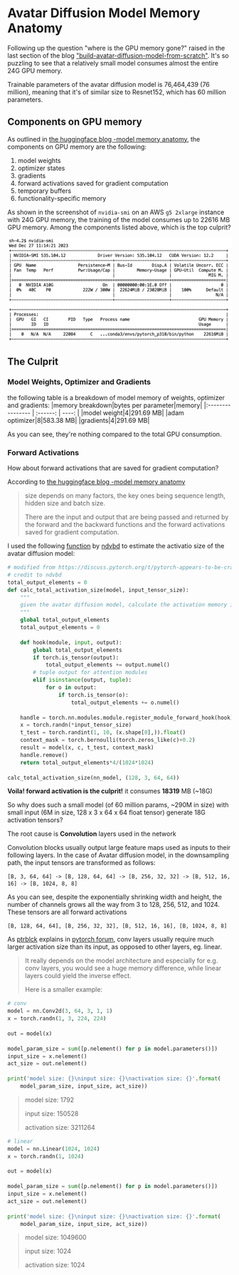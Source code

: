 # Avatar Diffusion Model Memory Anatomy
Following up the question "where is the GPU memory gone?" raised in the last section of the blog ["build-avatar-diffusion-model-from-scratch"](https://wuyangli.github.io/2024/01/01/build-avatar-diffusion-model-from-scratch). It's so puzzling to see that a relatively small model consumes almost the entire 24G GPU memory.

Trainable parameters of the avatar diffusion model is 76,464,439 (76 million), meaning that it's of similar size to Resnet152, which has 60 million parameters.

## Components on GPU memory
As outlined in [the huggingface blog -model memory anatomy](https://huggingface.co/docs/transformers/model_memory_anatomy), the components on GPU memory are the following: 
1. model weights
2. optimizer states
3. gradients
4. forward activations saved for gradient computation
5. temporary buffers
6. functionality-specific memory

As shown in the screenshot of `nvidia-smi` on an AWS `g5 2xlarge` instance with 24G GPU memory, the training of the model consumes up to 22616 MB GPU memory. Among the components listed above, which is the top culprit? 
<p align=center>
  <img src="/docs/assets/images/diffusion_models/figures/nvidia-smi-screenshot.png" alt="" width="600"/>
</p>

## The Culprit
### Model Weights, Optimizer and Gradients
the following table is a breakdown of model memory of weights, optimizer and gradients:
|memory breakdown|bytes per parameter|memory|
|:---------------- | :------: | ----: |
|model weight|4|291.69 MB|
|adam optimizer|8|583.38 MB|
|gradients|4|291.69 MB|

As you can see, they're nothing compared to the total GPU consumption. 
### Forward Activations
How about forward activations that are saved for gradient computation? 

According to [the huggingface blog -model memory anatomy](https://huggingface.co/docs/transformers/model_memory_anatomy)
>size depends on many factors, the key ones being sequence length, hidden size and batch size.
> 
>There are the input and output that are being passed and returned by the forward and the backward functions and the forward activations saved for gradient computation.

I used the following [function](https://discuss.pytorch.org/t/pytorch-appears-to-be-crashing-due-to-oom-prematurely/131039/13) by [ndvbd](https://discuss.pytorch.org/u/ndvbd/summary) to estimate the activatio size of the avatar diffusion model:
```python
# modified from https://discuss.pytorch.org/t/pytorch-appears-to-be-crashing-due-to-oom-prematurely/131039/13
# credit to ndvbd
total_output_elements = 0
def calc_total_activation_size(model, input_tensor_size):
    """
    given the avatar diffusion model, calculate the activation memory in MB 
    """
    global total_output_elements
    total_output_elements = 0

    def hook(module, input, output):
        global total_output_elements
        if torch.is_tensor(output):
            total_output_elements += output.numel()
        # tuple output for attention modules
        elif isinstance(output, tuple):
            for o in output:
                if torch.is_tensor(o):
                    total_output_elements += o.numel()
        
    handle = torch.nn.modules.module.register_module_forward_hook(hook)
    x = torch.randn(*input_tensor_size)
    t_test = torch.randint(1, 10, (x.shape[0],)).float()
    context_mask = torch.bernoulli(torch.zeros_like(c)+0.2)
    result = model(x, c, t_test, context_mask)
    handle.remove()
    return total_output_elements*4/(1024*1024)

calc_total_activation_size(nn_model, (128, 3, 64, 64))
```
**Voila! forward activation is the culprit!** it consumes **18319** MB (~18G)

So why does such a small model (of 60 million params, ~290M in size) with small input (6M in size, 128 x 3 x 64 x 64 float tensor) generate 18G activation tensors?

The root cause is **Convolution** layers used in the network

Convolution blocks usually output large feature maps used as inputs to their following layers.
In the case of Avatar diffusion model, in the downsampling path, the input tensors are transformed as follows:
```
[B, 3, 64, 64] -> [B, 128, 64, 64] -> [B, 256, 32, 32] -> [B, 512, 16, 16] -> [B, 1024, 8, 8]
```
As you can see, despite the exponentially shrinking width and height, the number of channels grows all the way from 3 to 128, 256, 512, and 1024. These tensors are all forward activations
```
[B, 128, 64, 64], [B, 256, 32, 32], [B, 512, 16, 16], [B, 1024, 8, 8]
```

As [ptrblck](https://discuss.pytorch.org/u/ptrblck/summary) explains in [pytorch forum](https://discuss.pytorch.org/t/pytorch-appears-to-be-crashing-due-to-oom-prematurely/131039/9), conv layers usually require much larger activation size than its input, as opposed to other layers, eg. linear. 
>It really depends on the model architecture and especially for e.g. conv layers, you would see a huge memory difference, while linear layers could yield the inverse effect.
>
>Here is a smaller example:
```python
# conv
model = nn.Conv2d(3, 64, 3, 1, 1)
x = torch.randn(1, 3, 224, 224)

out = model(x)

model_param_size = sum([p.nelement() for p in model.parameters()])
input_size = x.nelement()
act_size = out.nelement()

print('model size: {}\ninput size: {}\nactivation size: {}'.format(
    model_param_size, input_size, act_size))
````
> model size: 1792
> 
> input size: 150528
> 
> activation size: 3211264
```python  
# linear
model = nn.Linear(1024, 1024)
x = torch.randn(1, 1024)

out = model(x)

model_param_size = sum([p.nelement() for p in model.parameters()])
input_size = x.nelement()
act_size = out.nelement()

print('model size: {}\ninput size: {}\nactivation size: {}'.format(
    model_param_size, input_size, act_size))
```

> model size: 1049600
>
> input size: 1024
>
> activation size: 1024
